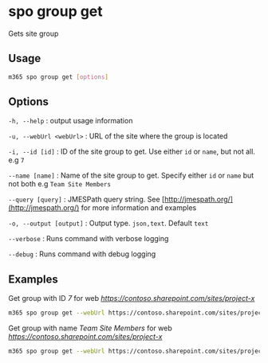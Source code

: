 # spo group get

Gets site group

## Usage

```sh
m365 spo group get [options]
```

## Options

`-h, --help`
: output usage information

`-u, --webUrl <webUrl>`
: URL of the site where the group is located

`-i, --id [id]`
: ID of the site group to get. Use either `id` or `name`, but not all. e.g `7`

`--name [name]`
: Name of the site group to get. Specify either `id` or `name` but not both e.g `Team Site Members`

`--query [query]`
: JMESPath query string. See [http://jmespath.org/](http://jmespath.org/) for more information and examples

`-o, --output [output]`
: Output type. `json,text`. Default `text`

`--verbose`
: Runs command with verbose logging

`--debug`
: Runs command with debug logging

## Examples

Get group with ID _7_ for web _https://contoso.sharepoint.com/sites/project-x_

```sh
m365 spo group get --webUrl https://contoso.sharepoint.com/sites/project-x --id 7
```

Get group with name _Team Site Members_ for web _https://contoso.sharepoint.com/sites/project-x_

```sh
m365 spo group get --webUrl https://contoso.sharepoint.com/sites/project-x --name "Team Site Members"
```
